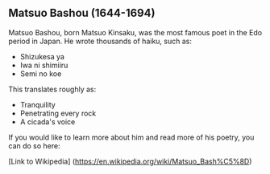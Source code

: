 ## Matsuo Bashou (1644-1694)

Matsuo Bashou, born Matsuo Kinsaku, was the most famous poet 
in the Edo period in Japan.  He wrote thousands of haiku, such as:

* Shizukesa ya
* Iwa ni shimiiru
* Semi no koe

This translates roughly as:

* Tranquility
* Penetrating every rock
* A cicada's voice

If you would like to learn more about him and read more of his poetry, 
you can do so here:

[Link to Wikipedia] (https://en.wikipedia.org/wiki/Matsuo_Bash%C5%8D)
